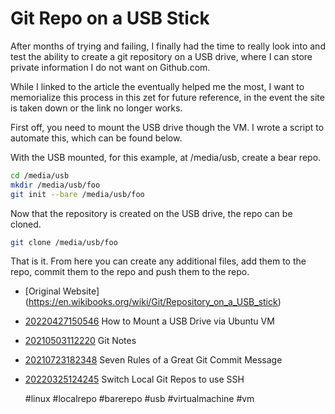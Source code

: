 # Git Repo on a USB Stick

After months of trying and failing, I finally had the time to really
look into and test the ability to create a git repository on a USB
drive, where I can store private information I do not want on
Github.com.

While I linked to the article the eventually helped me the most, I want
to memorialize this process in this zet for future reference, in the
event the site is taken down or the link no longer works.

First off, you need to mount the USB drive though the VM. I wrote a
script to automate this, which can be found below.

With the USB mounted, for this example, at /media/usb, create a bear
repo.

```bash
cd /media/usb
mkdir /media/usb/foo
git init --bare /media/usb/foo
```

Now that the repository is created on the USB drive, the repo can be
cloned.

```bash
git clone /media/usb/foo
```

That is it. From here you can create any additional files, add them to
the repo, commit them to the repo and push them to the repo.

* [Original Website]
  (https://en.wikibooks.org/wiki/Git/Repository_on_a_USB_stick)
* [20220427150546](/20220427150546/) How to Mount a USB Drive via Ubuntu VM
* [20210503112220](/20210503112220/) Git Notes
* [20210723182348](/20210723182348/) Seven Rules of a Great Git Commit Message
* [20220325124245](/20220325124245/) Switch Local Git Repos to use SSH

    #linux #localrepo #barerepo #usb #virtualmachine #vm
